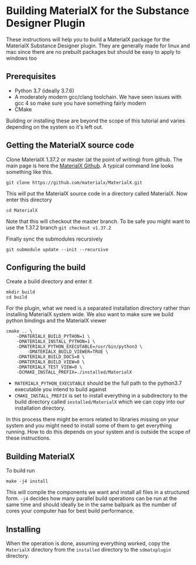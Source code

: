 # Building MaterialX for the Substance Designer Plugin

These instructions will help you to build a MaterialX package for the MaterialX Substance 
Designer plugin. They are generally made for linux and mac since there are no prebuilt 
packages but should be easy to apply to windows too
## Prerequisites
* Python 3.7 (ideally 3.7.6)
* A moderately modern gcc/clang toolchain. We have seen issues with gcc 4 so make sure you have something fairly modern
* CMake

Building or installing these are beyond the scope of this tutorial and varies depending
on the system so it's left out.

## Getting the MaterialX source code
Clone MaterialX 1.37.2 or master (at the point of writing) from github. The main page is here the [MaterialX Github](https://github.com/materialx/MaterialX).
A typical command line looks something like this.

```git clone https://github.com/materialx/MaterialX.git```

This will put the MaterialX source code in a directory called MaterialX. Now enter this directory

```cd MaterialX```

Note that this will checkout the master branch. To be safe you might want to use the 1.37.2 branch
```git checkout v1.37.2```

Finally sync the submodules recursively

```git submodule update --init --recursive```

## Configuring the build
Create a build directory and enter it

```
mkdir build
cd build
```

For the plugin, what we need is a separated installation directory rather than installing
MaterialX system wide. We also want to make sure we build python bindings and the MaterialX
viewer

```
cmake .. \
	-DMATERIALX_BUILD_PYTHON=1 \
	-DMATERIALX_INSTALL_PYTHON=1 \
	-DMATERIALX_PYTHON_EXECUTABLE=/usr/bin/python3 \
        -DMATERIALX_BUILD_VIEWER=TRUE \
	-DMATERIALX_BUILD_DOCS=0 \
	-DMATERIALX_BUILD_VIEW=0 \
	-DMATERIALX_TEST_VIEW=0 \
	-DCMAKE_INSTALL_PREFIX=./installed/MaterialX
```
* ```MATERIALX_PYTHON_EXECUTABLE``` should be the full path to the python3.7 executable you
intend to build against
* ```CMAKE_INSTALL_PREFIX``` is set to install everything in a subdirectory to the build
directory called ```installed/MaterialX``` which we can copy into our installation directory.

In this process there might be errors related to libraries missing on your system and
you might need to install some of them to get everything running. How to do this depends
on your system and is outside the scope of these instructions.

## Building MaterialX
To build run

```make -j4 install```

This will compile the components we want and install all files in a structured form.
```-j4``` decides how many parallel build operations can be run at the same time and 
should ideally be in the same ballpark as the number of cores your computer has for
best build performance.

## Installing
When the operation is done, assuming everything worked, copy the ```MaterialX``` directory from 
the ```installed``` directory to the ```sdmatxplugin``` directory.
